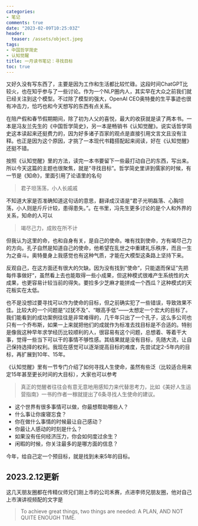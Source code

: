 ```yaml
---
categories:
- 笔记
comments: true
date: "2023-02-09T10:25:03Z"
header:
  teaser: /assets/object.jpeg
tags:
- 中国哲学简史
- 认知觉醒
title: 一月读书笔记：寻找目标
toc: true
---
```


又好久没有写东西了，主要是因为工作和生活都比较忙碌。这段时间ChatGPT比较火，也在知乎参与了一些讨论。作为一个NLP圈内人，其实早在大众之前我们就已经关注到这个模型。不过除了模型的强大，OpenAI CEO奥特曼的生平事迹也很有冲击力，恰巧也和今天想写的东西有点关系。

在陪产假和春节假期期间，除了初为人父的喜悦，最大的收获就是读了两本书。一本是冯友兰先生的《中国哲学简史》，另一本是畅销书《认知觉醒》。说实话哲学简史这本读起来还挺费力的，因为好多诸子百家的观点是直接引用文言文且没有注释。也正是因为这个原因，才挑了一本现代书籍搭配起来阅读，好在《认知觉醒》还挺不错。

按照《认知觉醒》里的方法，读完一本书要留下一些最打动自己的东西，写出来。所以今天这篇的主题也很聚焦，就是“寻找目标”。哲学简史里讲到儒家的时候，有一节是《知命》，里面引用了论语里的名句

>君子坦荡荡，小人长戚戚

不知道大家是否准确知道这句话的意思，翻译成汉语是“君子光明磊落、心胸坦荡，小人则是斤斤计较，患得患失。”。在书里，冯先生更多讨论的是个人和外界的关系，知命的人可以

>竭尽己力，成败在所不计

但我认为这里的命，也和自身有关，是自己的使命。唯有找到使命，方有竭尽己力的方向。孔子自然是知道自己的使命，他希望在乱世之中重建礼乐秩序，而且一生为之奋斗。奥特曼身上我感觉也有这种气质，才能在大模型这条路上坚持下来。

反观自己，在这方面还有很大的欠缺。因为没有找到”使命“，只能退而保证”先把每件事做好“，虽然看上去也能取得一些小成果，但这种模式很难产生系统性的大成果，也更容易计较当前的得失。要捡多少芝麻才能拼成一个西瓜？这种模式的天花板实在太低。

也不是没想过要寻找可以作为使命的目标，但之前确实犯了一些错误，导致效果不佳。比较大的一个问题是“过犹不及”、“眼高手低”——太想定一个宏大的目标了。我们能看到的成功案例往往是非常难得的，几千年只出了一个孔子，这么多公司也只有一个乔布斯，如果一上来就把他们的成就作为标准去找目标是不合适的。特别是像我这种早年求学经历比较顺利的人，很容易有这个问题，总想着、等着干大事，觉得一些当下可以干的事情不够性感。其结果就是没有目标，先随大流，让自己保持选择的权利。我现在感觉可以逐渐提高目标的难度，先尝试定2-5年内的目标，再扩展到10年、15年。

《认知觉醒》里有一节专门介绍了如何寻找人生使命，虽然有些泛（比较适合用来定15年甚至更长时间的大目标），大家也可以参考

>真正的觉醒者往往会有意无意地用感知力来代替思考力，比如《美好人生运营指南》一书的作者一稼就提出了6条寻找人生使命的建议。
- 这个世界有很多事情可以做，你最想帮助哪些人？
- 什么事让你废寝忘食？
- 你在做什么事情的时候最让自己感动？
- 你最让人感动的时刻是什么？
- 如果没有任何经济压力，你会如何度过余生？
- 闲暇的时候，你关注最多的是哪方面的信息？

今年，给自己定一个预目标，就是找到未来5年的目标。

## 2023.2.12更新
这几天朋友圈都在传精仪师兄们刚上市的公司禾赛，点进李师兄朋友圈，他对自己上市演讲视频配的文字是

> To achieve great things, two things are needed: A PLAN, AND NOT QUITE ENOUGH TIME.